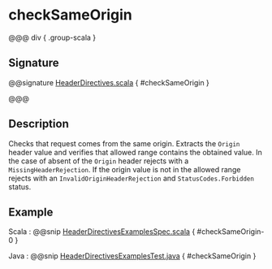 # checkSameOrigin

@@@ div { .group-scala }

## Signature

@@signature [HeaderDirectives.scala]($akka-http$/akka-http/src/main/scala/akka/http/scaladsl/server/directives/HeaderDirectives.scala) { #checkSameOrigin }

@@@

## Description

Checks that request comes from the same origin. Extracts the `Origin` header value and verifies that allowed range
contains the obtained value. In the case of absent of the `Origin` header rejects with a `MissingHeaderRejection`.
If the origin value is not in the allowed range rejects with an `InvalidOriginHeaderRejection`
and `StatusCodes.Forbidden` status.

## Example

Scala
:  @@snip [HeaderDirectivesExamplesSpec.scala]($test$/scala/docs/http/scaladsl/server/directives/HeaderDirectivesExamplesSpec.scala) { #checkSameOrigin-0 }

Java
:  @@snip [HeaderDirectivesExamplesTest.java]($test$/java/docs/http/javadsl/server/directives/HeaderDirectivesExamplesTest.java) { #checkSameOrigin }
